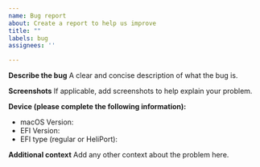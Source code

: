 ```yaml
---
name: Bug report
about: Create a report to help us improve
title: ""
labels: bug
assignees: ''

---
```


**Describe the bug**
A clear and concise description of what the bug is.

**Screenshots**
If applicable, add screenshots to help explain your problem.

**Device (please complete the following information):**
 - macOS Version: 
 - EFI Version: 
 - EFI type (regular or HeliPort): 

**Additional context**
Add any other context about the problem here.
